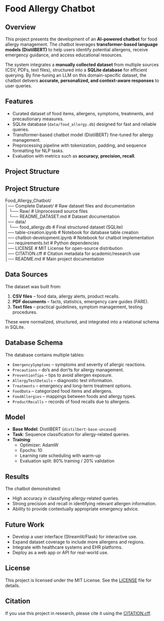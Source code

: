 # Food Allergy Chatbot

## Overview
This project presents the development of an **AI-powered chatbot** for food allergy management. The chatbot leverages **transformer-based language models (DistilBERT)** to help users identify potential allergens, receive emergency guidance, and access educational resources.  

The system integrates a **manually collected dataset** from multiple sources (CSV, PDFs, text files), structured into a **SQLite database** for efficient querying. By fine-tuning an LLM on this domain-specific dataset, the chatbot delivers **accurate, personalized, and context-aware responses** to user queries.

## Features
- Curated dataset of food items, allergens, symptoms, treatments, and precautionary measures.
- SQLite database (`data/food_allergy.db`) designed for fast and reliable queries.
- Transformer-based chatbot model (DistilBERT) fine-tuned for allergy management.
- Preprocessing pipeline with tokenization, padding, and sequence formatting for NLP tasks.
- Evaluation with metrics such as **accuracy, precision, recall**.

## Project Structure
## Project Structure
Food_Allergy_Chatbot/ <br>
│── Complete Dataset/             # Raw dataset files and documentation <br>
│   └── Raw/                      # Unprocessed source files <br>
│   └── README_DATASET.md         # Dataset documentation <br>
│── data/ <br>
│   └── food_allergy.db           # Final structured dataset (SQLite) <br>
│── table-creation.ipynb          # Notebook for database table creation <br>
│── chatbot-development.ipynb     # Notebook for chatbot implementation <br>
│── requirements.txt              # Python dependencies <br>
│── LICENSE                       # MIT License for open-source distribution <br>
│── CITATION.cff                  # Citation metadata for academic/research use <br>
│── README.md                     # Main project documentation <br>


## Data Sources
The dataset was built from:
1. **CSV files** – food data, allergy alerts, product recalls.  
2. **PDF documents** – facts, statistics, emergency care guides (FARE).  
3. **Text files** – practical guidelines, symptom management, testing procedures.  

These were normalized, structured, and integrated into a relational schema in SQLite.

## Database Schema
The database contains multiple tables:
- `EmergencySymptoms` – symptoms and severity of allergic reactions.  
- `Precautions` – do’s and don’ts for allergy management.  
- `PreventionTips` – tips to avoid allergen exposure.  
- `AllergyTestDetails` – diagnostic test information.  
- `Treatments` – emergency and long-term treatment options.  
- `FoodData` – categorized food items and allergens.  
- `FoodAllergies` – mappings between foods and allergy types.  
- `ProductRecalls` – records of food recalls due to allergens.  

## Model
- **Base Model**: DistilBERT (`distilbert-base-uncased`)  
- **Task**: Sequence classification for allergy-related queries.  
- **Training**:
  - Optimizer: AdamW  
  - Epochs: 10  
  - Learning rate scheduling with warm-up  
  - Evaluation split: 80% training / 20% validation  

## Results
The chatbot demonstrated:
- High accuracy in classifying allergy-related queries.  
- Strong precision and recall in identifying relevant allergen information.  
- Ability to provide contextually appropriate emergency advice.  

## Future Work
- Develop a user interface (Streamlit/Flask) for interactive use.  
- Expand dataset coverage to include more allergens and regions.  
- Integrate with healthcare systems and EHR platforms.  
- Deploy as a web app or API for real-world use.

## License
This project is licensed under the MIT License. See the [LICENSE](LICENSE) file for details.

## Citation
If you use this project in research, please cite it using the [CITATION.cff](CITATION.cff).